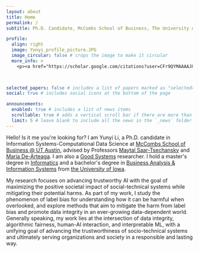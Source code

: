 ```yaml
---
layout: about
title: Home
permalink: /
subtitle: Ph.D. Candidate, McCombs School of Business, The University of Texas at Austin

profile:
  align: right
  image: Yunyi_profile_picture.JPG
  image_circular: false # crops the image to make it circular
  more_info: >
    <p><a href="https://scholar.google.com/citations?user=CFr9QYMAAAAJ&hl=en">Google Scholar</a></p>

    

selected_papers: false # includes a list of papers marked as "selected={true}"
social: true # includes social icons at the bottom of the page

announcements:
  enabled: true # includes a list of news items
  scrollable: true # adds a vertical scroll bar if there are more than 3 news items
  limit: 5 # leave blank to include all the news in the `_news` folder
---
```


Hello! Is it me you're looking for? I am Yunyi Li, a Ph.D. candidate in Information Systems-Computational Data Science at [McCombs School of Business @ UT Austin](https://www.mccombs.utexas.edu), advised by Professors [Maytal Saar-Tsechansky](https://maytals.com/) and [Maria De-Arteaga](https://mariadearteaga.com/). I am also a [Good Systems](https://bridgingbarriers.utexas.edu/good-systems) researcher. I hold a master's degree in [Informatics](https://cs.uiowa.edu/informatics) and a bachelor's degree in [Business Analysis & Information Systems](https://tippie.uiowa.edu/undergraduate/majors/business-analytics-major) from [the University of Iowa](https://uiowa.edu/about-iowa). 

My research focuses on advancing trustworthy AI with the goal of maximizing the positive societal impact of social-technical systems while mitigating their potential harms. As part of my work, I study the phenomenon of label bias for understanding how it can be harmful when overlooked, and  explore methods that aim to mitigate the harm from label bias and promote data integrity in an ever-growing data-dependent world. Generally speaking, my work lies at the intersection of data integrity, algorithmic fairness, human-AI interaction, and interpretable ML, with a unifying goal of advancing the trustworthiness of socio-technical systems and ultimately serving organizations and society in a responsible and lasting way.

